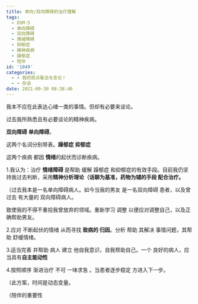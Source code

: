```yaml
---
title: 单向/双向障碍的治疗理解
tags:
  - DSM-5
  - 单向障碍
  - 双向障碍
  - 情绪障碍
  - 抑郁症
  - 精神疾病
  - 躁郁症
  - 陪伴
id: '1049'
categories:
  - - 我的观点看法与言论！
  - - 杂谈
date: 2021-09-30 08:38:40
---
```


我本不应在此表达心绪一类的事情。但却有必要来谈论。

过去我所熟悉且有必要谈论的精神疾病。

**双向障碍** **单向障碍**。

这两个名词分别带表。**躁郁症** **抑郁症**

这两个疾病 都因 **情绪**的起伏而诊断疾病。

1.我认为：治疗 **情绪障碍** 是帮助 缓解 躁郁症 和抑郁症的有效手段。目前我仍坚持我过去判断，采用**精神分析理论（话聊为基准，药物为辅的手段 配合治疗。**

（过去我本是一名单向障碍病人。如今当我的男友 是一名双向障碍 患者，以及曾过去 有大量的 双向障碍病人。

致使我的不得不重拾我曾放弃的领域。重新学习 调整 以便应对调整自己，以及正确帮助男友。

2.应对 不断起伏的情绪 从而寻找 **致病的 归因**。分析 帮助 其解决 事情问题，其帮助 舒缓情绪。

3.适当完善 并帮助 病人 建立 他自我意识，自我帮助自己。一个 良好的病人，应当具有**自主能动性**

4.按照顺序 渐进治疗 不可 一味求急 。当患者逐步稳定 方进入下一步。

（此方案，时间是动态变量。

（陪伴的重要性